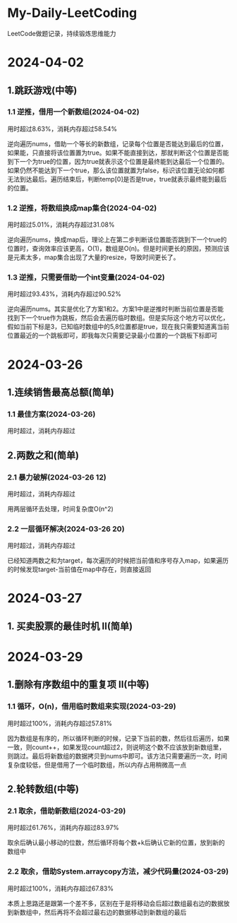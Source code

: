 # My-Daily-LeetCoding
LeetCode做题记录，持续锻炼思维能力

# 2024-04-02

## 1.跳跃游戏(中等)

### 1.1 逆推，借用一个新数组(2024-04-02)
用时超过8.63%，消耗内存超过58.54%

逆向遍历nums，借助一个等长的新数组，记录每个位置是否能达到最后的位置，如果能，只直接将该位置置为true。如果不能直接到达，那就判断这个位置是否能到下一个为true的位置，因为true就表示这个位置是最终能到达最后一个位置的。如果仍然不能达到下一个true，那么该位置就置为false，标识该位置无论如何都无法到达最后。遍历结束后，判断temp[0]是否是true，true就表示最终能到最后的位置。

### 1.2 逆推，将数组换成map集合(2024-04-02)
用时超过5.01%，消耗内存超过31.08%

逆向遍历nums，换成map后，理论上在第二步判断该位置能否跳到下一个true的位置时，查询效率应该更高，O(1)，数组是O(n)。但是时间更长的原因，预测应该是元素太多，map集合出现了大量的resize，导致时间更长了。



### 1.3 逆推，只需要借助一个int变量(2024-04-02)
用时超过93.43%，消耗内存超过90.52%

逆向遍历nums。其实是优化了方案1和2。方案1中是逆推时判断当前位置是否能找到下一个true作为跳板，然后会去遍历临时数组。但是实际这个地方可以优化，假如当前下标是3，已知临时数组中的5,8位置都是true，现在我只需要知道离当前位置最近的一个跳板即可，即我每次只需要记录最小位置的一个跳板下标即可



# 2024-03-26

## 1.连续销售最高总额(简单)

### 1.1 最佳方案(2024-03-26)
用时超过，消耗内存超过



## 2.两数之和(简单)

### 2.1 暴力破解(2024-03-26 12)
用时超过，消耗内存超过

用两层循环去处理，时间复杂度O(n^2)

### 2.2 一层循环解决(2024-03-26 20)
用时超过，消耗内存超过

已经知道两数之和为target，每次遍历的时候把当前值和序号存入map，如果遍历的时候发现target-当前值在map中存在，则直接返回



# 2024-03-27

## 1. 买卖股票的最佳时机 II(简单)



# 2024-03-29

## 1.删除有序数组中的重复项 II(中等)

### 1.1 循环，O(n)，借用临时数组来实现(2024-03-29)
用时超过100%，消耗内存超过57.81%

因为数组是有序的，所以循环判断的时候，记录下当前的数，然后往后遍历，如果一致，则count++，如果发现count超过2，则说明这个数不应该放到新数组里，则跳过。最后将新数组的数据拷贝到nums中即可。该方法只需要遍历一次，时间复杂度较低，但是借用了一个临时数组，所以内存占用稍微高一点

## 2.轮转数组(中等)

### 2.1 取余，借助新数组(2024-03-29)
用时超过61.76%，消耗内存超过83.97%

取余后确认最小移动的位数，然后循环将每个数+k后确认它新的位置，放到新的数组中

### 2.2 取余，借助System.arraycopy方法，减少代码量(2024-03-29)
用时超过100%，消耗内存超过67.83%

本质上思路还是跟第一个差不多，区别在于是将移动会后超过数组最右边的数据放到新数组中，然后再将不会超过最右边的数据移动到新数组的最后




